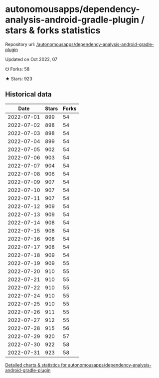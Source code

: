 # autonomousapps/dependency-analysis-android-gradle-plugin / stars & forks statistics

Repository url: [/autonomousapps/dependency-analysis-android-gradle-plugin](https://github.com/autonomousapps/dependency-analysis-android-gradle-plugin)

Updated on Oct 2022, 07

☋ Forks: 58

★ Stars: 923

## Historical data
| Date | Stars | Forks |
|------|-------|-------|
| 2022-07-01 | 899 | 54 | 
| 2022-07-02 | 898 | 54 | 
| 2022-07-03 | 898 | 54 | 
| 2022-07-04 | 899 | 54 | 
| 2022-07-05 | 902 | 54 | 
| 2022-07-06 | 903 | 54 | 
| 2022-07-07 | 904 | 54 | 
| 2022-07-08 | 906 | 54 | 
| 2022-07-09 | 907 | 54 | 
| 2022-07-10 | 907 | 54 | 
| 2022-07-11 | 907 | 54 | 
| 2022-07-12 | 909 | 54 | 
| 2022-07-13 | 909 | 54 | 
| 2022-07-14 | 908 | 54 | 
| 2022-07-15 | 908 | 54 | 
| 2022-07-16 | 908 | 54 | 
| 2022-07-17 | 908 | 54 | 
| 2022-07-18 | 909 | 54 | 
| 2022-07-19 | 909 | 55 | 
| 2022-07-20 | 910 | 55 | 
| 2022-07-21 | 910 | 55 | 
| 2022-07-22 | 910 | 55 | 
| 2022-07-24 | 910 | 55 | 
| 2022-07-25 | 910 | 55 | 
| 2022-07-26 | 911 | 55 | 
| 2022-07-27 | 912 | 55 | 
| 2022-07-28 | 915 | 56 | 
| 2022-07-29 | 920 | 57 | 
| 2022-07-30 | 922 | 58 | 
| 2022-07-31 | 923 | 58 | 


[Detailed charts & statistics for autonomousapps/dependency-analysis-android-gradle-plugin](https://reviewgithub.com/rep/autonomousapps/dependency-analysis-android-gradle-plugin)
